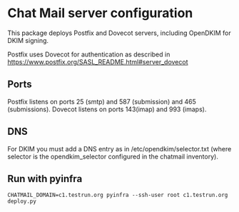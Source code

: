 # Chat Mail server configuration

This package deploys Postfix and Dovecot servers, including OpenDKIM for DKIM signing.

Postfix uses Dovecot for authentication as described in <https://www.postfix.org/SASL_README.html#server_dovecot>

## Ports

Postfix listens on ports 25 (smtp) and 587 (submission) and 465 (submissions).
Dovecot listens on ports 143(imap) and 993 (imaps).

## DNS

For DKIM you must add a DNS entry as in /etc/opendkim/selector.txt (where selector is the opendkim_selector configured in the chatmail inventory).

## Run with pyinfra

```
CHATMAIL_DOMAIN=c1.testrun.org pyinfra --ssh-user root c1.testrun.org deploy.py
```
